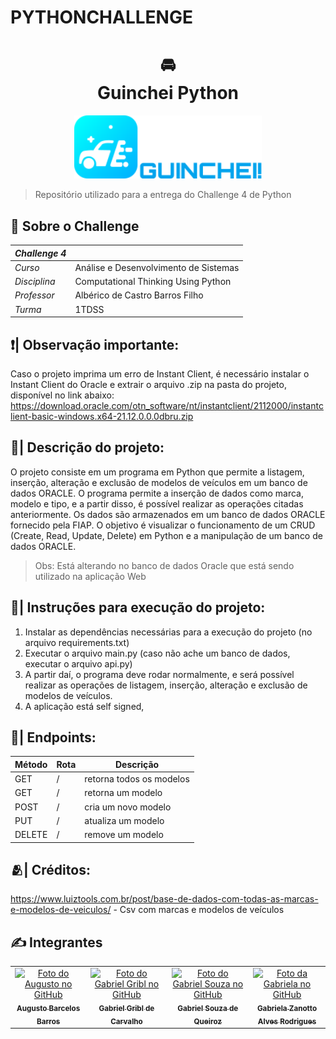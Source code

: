 # PYTHONCHALLENGE

<h1 align="center">
🚘<br>Guinchei Python
</h1>
 
<p align="center">
<img src="GuincheiLogo.svg" alt="Logo Guinchei" width=300>
</p>

> Repositório utilizado para a entrega do Challenge 4 de Python

## 📖 Sobre o Challenge

| _Challenge 4_ |                                       |
| ------------- | ------------------------------------- |
| _Curso_       | Análise e Desenvolvimento de Sistemas |
| _Disciplina_  | Computational Thinking Using Python   |
| _Professor_   | Albérico de Castro Barros Filho       |
| _Turma_       | 1TDSS                                 |

## ❗| Observação importante:

Caso o projeto imprima um erro de Instant Client, é necessário instalar o Instant Client do Oracle e extrair o arquivo .zip na pasta do projeto, disponível no link abaixo:
https://download.oracle.com/otn_software/nt/instantclient/2112000/instantclient-basic-windows.x64-21.12.0.0.0dbru.zip

## 📝| Descrição do projeto:

O projeto consiste em um programa em Python que permite a listagem, inserção, alteração e exclusão de modelos de veículos em um banco de dados ORACLE.
O programa permite a inserção de dados como marca, modelo e tipo, e a partir disso, é possível realizar as operações citadas anteriormente.
Os dados são armazenados em um banco de dados ORACLE fornecido pela FIAP.
O objetivo é visualizar o funcionamento de um CRUD (Create, Read, Update, Delete) em Python e a manipulação de um banco de dados ORACLE.

> Obs: Está alterando no banco de dados Oracle que está sendo utilizado na aplicação Web

## 📖| Instruções para execução do projeto:

1. Instalar as dependências necessárias para a execução do projeto (no arquivo requirements.txt)
2. Executar o arquivo main.py (caso não ache um banco de dados, executar o arquivo api.py)
3. A partir daí, o programa deve rodar normalmente, e será possível realizar as operações de listagem, inserção, alteração e exclusão de modelos de veículos.
4. A aplicação está self signed,

## 🚏| Endpoints:

| Método | Rota  | Descrição                |
| ------ | ----- | ------------------------ |
| GET    | /     | retorna todos os modelos |
| GET    | /<id> | retorna um modelo        |
| POST   | /     | cria um novo modelo      |
| PUT    | /<id> | atualiza um modelo       |
| DELETE | /<id> | remove um modelo         |

## 🫂| Créditos:

https://www.luiztools.com.br/post/base-de-dados-com-todas-as-marcas-e-modelos-de-veiculos/ - Csv com marcas e modelos de veículos

## ✍️ Integrantes

<table>
  <tr>
    <td align="center">
      <a href="https://github.com/Asteriuz">
        <img src="https://avatars.githubusercontent.com/u/89879115?v=4" width="115px;" alt="Foto do Augusto no GitHub"/><br>
        <sub>
          <strong>Augusto Barcelos Barros</strong>
        </sub>
      </a>
    </td>
    <td align="center">
      <a href="https://github.com/gribl88">
        <img src="https://avatars.githubusercontent.com/u/126920453?v=4" width="115px;" alt="Foto do Gabriel Gribl no GitHub"/><br>
        <sub>
          <strong>Gabriel Gribl de Carvalho</strong>
        </sub>
      </a>
    </td>
    <td align="center">
      <a href="https://github.com/GabrielSouzaQ">
        <img src="https://avatars.githubusercontent.com/u/126726456?v=4" width="115px;" alt="Foto do Gabriel Souza no GitHub"/><br>
        <sub>
          <strong>Gabriel Souza de Queiroz</strong>
        </sub>
      </a>
    </td>
    <td align="center">
      <a href="https://github.com/GabsBecca">
        <img src="https://avatars.githubusercontent.com/u/126920756?v=4" width="115px;" alt="Foto da Gabriela no GitHub"/><br>
        <sub>
          <strong>Gabriela Zanotto Alves Rodrigues</strong>
        </sub>
      </a>
  </tr>
</table>

